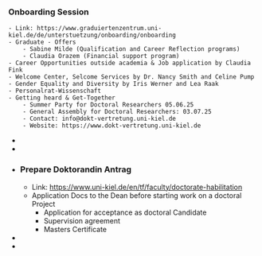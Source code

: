 ### Onboarding Session
	- Link: https://www.graduiertenzentrum.uni-kiel.de/de/unterstuetzung/onboarding/onboarding
	- Graduate - Offers
		- Sabine Milde (Qualification and Career Reflection programs)
		- Claudia Orazem (Financial support program)
	- Career Opportunities outside academia & Job application by Claudia Fink
	- Welcome Center, Selcome Services by Dr. Nancy Smith and Celine Pump
	- Gender Equality and Diversity by Iris Werner and Lea Raak
	- Personalrat-Wissenschaft
	- Getting heard & Get-Together
		- Summer Party for Doctoral Researchers 05.06.25
		- General Assembly for Doctoral Researchers: 03.07.25
		- Contact: info@dokt-vertretung.uni-kiel.de
		- Website: https://www.dokt-vertretung.uni-kiel.de
-
-
- ### Prepare Doktorandin Antrag
	- Link: https://www.uni-kiel.de/en/tf/faculty/doctorate-habilitation
	- Application Docs to the Dean before starting work on a doctoral Project
		- Application for acceptance as doctoral Candidate
		- Supervision agreement
		- Masters Certificate
-
-